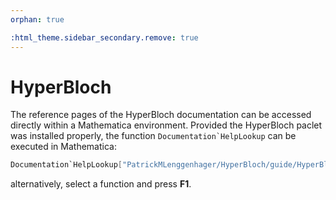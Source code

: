 ```yaml
---
orphan: true

:html_theme.sidebar_secondary.remove: true
---
```


<style type="text/css">
   @media (min-width: 959.98px) {
      .bd-main .bd-content {
         max-width: 80%!important; 
         text-align:left!important;
         }
      }
</style>


# HyperBloch


The reference pages of the HyperBloch documentation can be accessed directly within a Mathematica environment.
Provided the HyperBloch paclet was installed properly, the function <code class="code-Mathematica">Documentation`HelpLookup</code> can be executed in Mathematica:

```Mathematica
Documentation`HelpLookup["PatrickMLenggenhager/HyperBloch/guide/HyperBlochPackage"];
```

alternatively, select a function and press **F1**.




